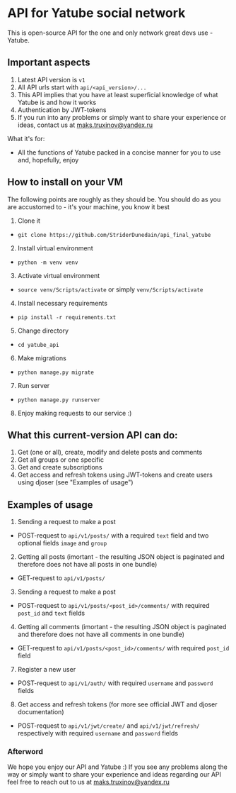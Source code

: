 # API for Yatube social network
This is open-source API for the one and only network great devs use - Yatube.

## Important aspects
1. Latest API version is `v1`
2. All API urls start with `api/<api_version>/...`
3. This API implies that you have at least superficial knowledge of what Yatube is and how it works
4. Authentication by JWT-tokens
5. If you run into any problems or simply want to share your experience or ideas, contact us at maks.truxinov@yandex.ru

What it's for:
 + All the functions of Yatube packed in a concise manner for you to use and, hopefully, enjoy

## How to install on your VM
The following points are roughly as they should be. You should do as you are accustomed to - it's your machine, you know it best

1. Clone it
 - `git clone https://github.com/StriderDunedain/api_final_yatube`
2. Install virtual environment
 - `python -m venv venv`
3. Activate virtual environment
 - `source venv/Scripts/activate` or simply `venv/Scripts/activate`
4. Install necessary requirements 
 - `pip install -r requirements.txt`
5. Change directory
 - `cd yatube_api`
6. Make migrations
 - `python manage.py migrate`
7. Run server
 - `python manage.py runserver`
8. Enjoy making requests to our service :)

## What this current-version API can do:
1. Get (one or all), create, modify and delete posts and comments
2. Get all groups or one specific 
3. Get and create subscriptions
4. Get access and refresh tokens using JWT-tokens and create users using djoser (see "Examples of usage")

## Examples of usage
1. Sending a request to make a post
 - POST-request to `api/v1/posts/` with a required `text` field and two optional fields `image` and `group`
2. Getting all posts (imortant - the resulting JSON object is paginated and therefore does not have all posts in one bundle)
 - GET-request to `api/v1/posts/`
3. Sending a request to make a post
 - POST-request to `api/v1/posts/<post_id>/comments/` with required `post_id` and `text` fields
4. Getting all comments (imortant - the resulting JSON object is paginated and therefore does not have all comments in one bundle)
 - GET-request to `api/v1/posts/<post_id>/comments/` with required `post_id` field
7. Register a new user
 - POST-request to `api/v1/auth/` with required `username` and `password` fields
8. Get access and refresh tokens (for more see official JWT and djoser documentation)
 - POST-request to `api/v1/jwt/create/` and `api/v1/jwt/refresh/` respectively with required `username` and `password` fields

### Afterword
We hope you enjoy our API and Yatube :)
If you see any problems along the way or simply want to share your experience and ideas regarding our API feel free to reach out to us at maks.truxinov@yandex.ru 
